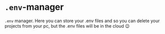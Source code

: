 # `.env`-manager
`.env` manager. Here you can store your .env files and so you can delete your projects from your pc, but the .env files will be in the cloud 😉
